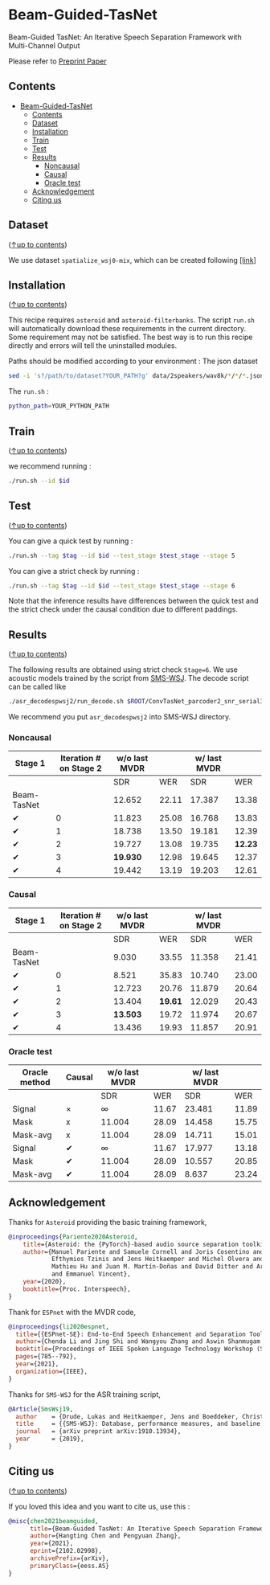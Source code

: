 # Beam-Guided-TasNet
Beam-Guided TasNet: An Iterative Speech Separation Framework with Multi-Channel Output

Please refer to [Preprint Paper](https://arxiv.org/abs/2102.02998) 

## Contents
- [Beam-Guided-TasNet](#beam-guided-tasnet)
  - [Contents](#contents)
  - [Dataset](#dataset)
  - [Installation](#installation)
  - [Train](#train)
  - [Test](#test)
  - [Results](#results)
    - [Noncausal](#noncausal)
    - [Causal](#causal)
    - [Oracle test](#oracle-test)
  - [Acknowledgement](#acknowledgement)
  - [Citing us](#citing-us)

## Dataset
([↑up to contents](#contents))

We use dataset `spatialize_wsj0-mix`, which can be created following [[link]](https://www.merl.com/demos/deep-clustering)

## Installation
([↑up to contents](#contents))

This recipe requires `asteroid` and `asteroid-filterbanks`. 
The script `run.sh` will automatically download these requirements in the current directory. Some requirement may not be satisfied. The best way is to run this recipe directly and errors will tell the uninstalled modules.

Paths should be modified according to your environment : 
The json dataset
```bash
sed -i 's?/path/to/dataset?YOUR_PATH?g' data/2speakers/wav8k/*/*/*.json
```
The `run.sh` :
```bash
python_path=YOUR_PYTHON_PATH
```

## Train
([↑up to contents](#contents))

we recommend running :
```bash
./run.sh --id $id 
```

## Test
([↑up to contents](#contents))

You can give a quick test by running :
```bash
./run.sh --tag $tag --id $id --test_stage $test_stage --stage 5
```
You can give a strict check by running :
```bash
./run.sh --tag $tag --id $id --test_stage $test_stage --stage 6
```
Note that the inference results have differences between the quick test and the strict check under the causal condition due to different paddings.

## Results
([↑up to contents](#contents))

The following results are obtained using strict check `Stage=6`. We use acoustic models trained by the script from [SMS-WSJ](https://github.com/fgnt/sms_wsj). The decode script can be called like
```bash
./asr_decodespwsj2/run_decode.sh $ROOT/ConvTasNet_parcoder2_snr_serial3/exp/train_convtasnet_reverb2reverb_8kmin_823e6963noncausal/examples_strictcheck1bfs
```
We recommend you put `asr_decodespwsj2` into SMS-WSJ directory.

### Noncausal
| Stage 1 | Iteration # on Stage 2 | w/o last MVDR |     | w/ last MVDR |     |
|---------|------------------------|---------------|-----|--------------|-----|
|         |                        | SDR           | WER | SDR          | WER |
| Beam-TasNet |  | 12.652 | 22.11 | 17.387 | 13.38 |
| ✔ | 0 | 11.823 | 25.08 | 16.768 | 13.83 |
| ✔ | 1 | 18.738 | 13.50 | 19.181 | 12.39 |
| ✔ | 2 | 19.727 | 13.08 | 19.735 | **12.23** |
| ✔ | 3 | **19.930** | 12.98 | 19.645 | 12.37 |
| ✔ | 4 | 19.442 | 13.19 | 19.203 | 12.61 |

### Causal

| Stage 1 | Iteration # on Stage 2 | w/o last MVDR |     | w/ last MVDR |     |
|---------|------------------------|---------------|-----|--------------|-----|
|         |                        | SDR           | WER | SDR          | WER |
| Beam-TasNet |  | 9.030 | 33.55 | 11.358 | 21.41 |
| ✔ | 0 | 8.521  | 35.83 | 10.740 | 23.00 |
| ✔ | 1 | 12.723 | 20.76 | 11.879 | 20.64 |
| ✔ | 2 | 13.404 | **19.61** | 12.029 | 20.43 |
| ✔ | 3 | **13.503** | 19.72 | 11.974 | 20.67 |
| ✔ | 4 | 13.436 | 19.93 | 11.857 | 20.91 |

### Oracle test
| Oracle method | Causal | w/o last MVDR |     | w/ last MVDR |     |
|---------------|--------|---------------|-----|--------------|-----|
|               |        | SDR           | WER | SDR          | WER |
| Signal | × | ∞ | 11.67 | 23.481 | 11.89 |
| Mask   | x | 11.004 | 28.09 | 14.458 | 15.75 |
| Mask-avg   | x | 11.004 | 28.09 | 14.711 | 15.01 |
| Signal | ✔ | ∞ | 11.67 | 17.977 | 13.18 |
| Mask   | ✔ | 11.004 | 28.09 | 10.557 | 20.85 |
| Mask-avg | ✔ | 11.004 | 28.09 | 8.637 | 23.24 |

## Acknowledgement
Thanks for `Asteroid` providing the basic training framework,
```BibTex
@inproceedings{Pariente2020Asteroid,
    title={Asteroid: the {PyTorch}-based audio source separation toolkit for researchers},
    author={Manuel Pariente and Samuele Cornell and Joris Cosentino and Sunit Sivasankaran and
            Efthymios Tzinis and Jens Heitkaemper and Michel Olvera and Fabian-Robert Stöter and
            Mathieu Hu and Juan M. Martín-Doñas and David Ditter and Ariel Frank and Antoine Deleforge
            and Emmanuel Vincent},
    year={2020},
    booktitle={Proc. Interspeech},
}
```
Thank for `ESPnet` with the MVDR code,
```BibTex
@inproceedings{li2020espnet,
  title={{ESPnet-SE}: End-to-End Speech Enhancement and Separation Toolkit Designed for {ASR} Integration},
  author={Chenda Li and Jing Shi and Wangyou Zhang and Aswin Shanmugam Subramanian and Xuankai Chang and Naoyuki Kamo and Moto Hira and Tomoki Hayashi and Christoph Boeddeker and Zhuo Chen and Shinji Watanabe},
  booktitle={Proceedings of IEEE Spoken Language Technology Workshop (SLT)},
  pages={785--792},
  year={2021},
  organization={IEEE},
}
```
Thanks for `SMS-WSJ` for the ASR training script,
```BibTex
@Article{SmsWsj19,
  author    = {Drude, Lukas and Heitkaemper, Jens and Boeddeker, Christoph and Haeb-Umbach, Reinhold},
  title     = {{SMS-WSJ}: Database, performance measures, and baseline recipe for multi-channel source separation and recognition},
  journal   = {arXiv preprint arXiv:1910.13934},
  year      = {2019},
}
```

## Citing us
([↑up to contents](#contents))

If you loved this idea and you want to cite us, use this :
```BibTex
@misc{chen2021beamguided,
      title={Beam-Guided TasNet: An Iterative Speech Separation Framework with Multi-Channel Output}, 
      author={Hangting Chen and Pengyuan Zhang},
      year={2021},
      eprint={2102.02998},
      archivePrefix={arXiv},
      primaryClass={eess.AS}
}
```
